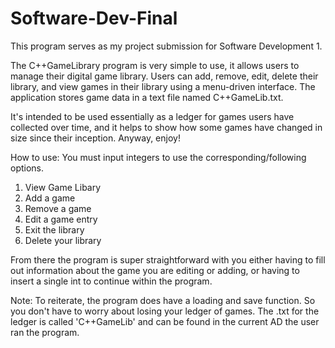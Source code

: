 # Software-Dev-Final

This program serves as my project submission for Software Development 1.

The C++GameLibrary program is very simple to use, it allows users to 
manage their digital game library. Users can add, remove, edit, delete their library, and view games in 
their library using a menu-driven interface. The application stores game data 
in a text file named C++GameLib.txt.

It's intended to be used essentially as a ledger for games users have collected over time,
and it helps to show how some games have changed in size since their inception.
Anyway, enjoy!

How to use:
You must input integers to use the corresponding/following options.
1. View Game Libary
2. Add a game
3. Remove a game
4. Edit a game entry
5. Exit the library
6. Delete your library

From there the program is super straightforward with you either having to 
fill out information about the game you are editing or adding, or having to
insert a single int to continue within the program.

Note: To reiterate, the program does have a loading and save function. So you don't have to worry
about losing your ledger of games. The .txt for the ledger is called 'C++GameLib'
and can be found in the current AD the user ran the program.
